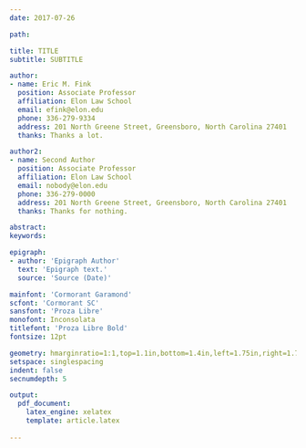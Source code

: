 ```yaml
---
date: 2017-07-26

path: 

title: TITLE
subtitle: SUBTITLE

author: 
- name: Eric M. Fink
  position: Associate Professor
  affiliation: Elon Law School
  email: efink@elon.edu
  phone: 336-279-9334
  address: 201 North Greene Street, Greensboro, North Carolina 27401
  thanks: Thanks a lot. 

author2: 
- name: Second Author
  position: Associate Professor
  affiliation: Elon Law School
  email: nobody@elon.edu
  phone: 336-279-0000
  address: 201 North Greene Street, Greensboro, North Carolina 27401
  thanks: Thanks for nothing. 

abstract: 
keywords: 

epigraph:
- author: 'Epigraph Author'
  text: 'Epigraph text.'
  source: 'Source (Date)'

mainfont: 'Cormorant Garamond'
scfont: 'Cormorant SC'
sansfont: 'Proza Libre'
monofont: Inconsolata
titlefont: 'Proza Libre Bold'
fontsize: 12pt

geometry: hmarginratio=1:1,top=1.1in,bottom=1.4in,left=1.75in,right=1.75in
setspace: singlespacing
indent: false
secnumdepth: 5

output: 
  pdf_document:
    latex_engine: xelatex
    template: article.latex
  
---
```

